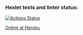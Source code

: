 ### Hexlet tests and linter status:
[![Actions Status](https://github.com/valentin-khomutenko/python-project-lvl4/workflows/hexlet-check/badge.svg)](https://github.com/valentin-khomutenko/python-project-lvl4/actions)

[Online at Heroku](https://powerful-shore-49500.herokuapp.com)